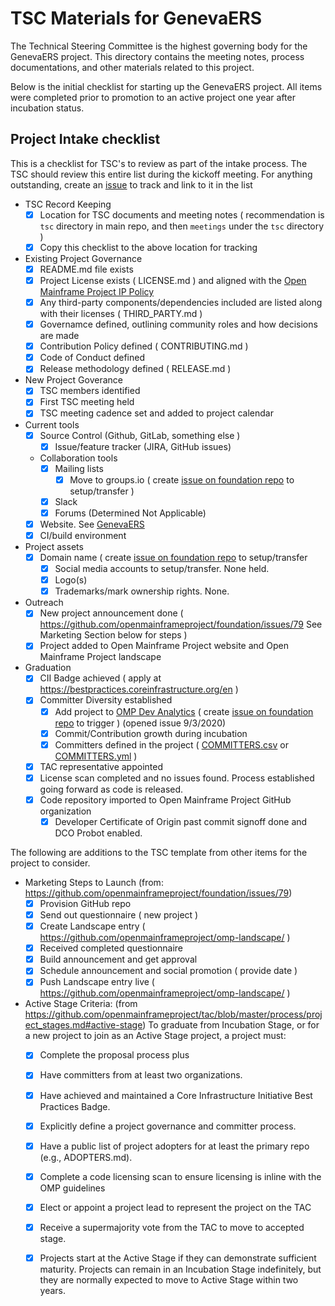 # TSC Materials for GenevaERS

The Technical Steering Committee is the highest governing body for the GenevaERS project.  This directory contains the meeting notes, process documentations, and other materials related to this project.

Below is the initial checklist for starting up the GenevaERS project.  All items were completed prior to promotion to an active project one year after incubation status.

## Project Intake checklist

This is a checklist for TSC's to review as part of the intake process. The TSC should review this entire list during the kickoff meeting. For anything outstanding, create an [issue](../issues) to track and link to it in the list

- TSC Record Keeping
  - [x] Location for TSC documents and meeting notes ( recommendation is ```tsc``` directory in main repo, and then ```meetings``` under the ```tsc``` directory )
  - [x] Copy this checklist to the above location for tracking
- Existing Project Governance
  - [x] README.md file exists
  - [x] Project License exists ( LICENSE.md ) and aligned with the [Open Mainframe Project IP Policy](https://github.com/openmainframeproject/foundation/blob/master/CHARTER.md#12-intellectual-property-policy)
  - [x] Any third-party components/dependencies included are listed along with their licenses ( THIRD_PARTY.md )
  - [x] Governamce defined, outlining community roles and how decisions are made
  - [x] Contribution Policy defined ( CONTRIBUTING.md )
  - [x] Code of Conduct defined
  - [x] Release methodology defined ( RELEASE.md )
- New Project Goverance
  - [x] TSC members identified
  - [x] First TSC meeting held
  - [x] TSC meeting cadence set and added to project calendar
- Current tools
  - [x] Source Control (Github, GitLab, something else )
	- [x] Issue/feature tracker (JIRA, GitHub issues)
  - Collaboration tools
    - [x] Mailing lists
      - [x] Move to groups.io ( create [issue on foundation repo] to setup/transfer )
    - [x] Slack
    - [x] Forums (Determined Not Applicable)
  - [x] Website.  See [GenevaERS](https://genevaers.org)
  - [x] CI/build environment
- Project assets
  - [x] Domain name	( create [issue on foundation repo] to setup/transfer
	- [x] Social media accounts	to setup/transfer.  None held.
	- [x] Logo(s)
	- [x] Trademarks/mark ownership rights. None.
- Outreach
  - [x] New project announcement done ( https://github.com/openmainframeproject/foundation/issues/79  See Marketing Section below for steps )
  - [x] Project added to Open Mainframe Project website and Open Mainframe Project landscape
- Graduation
  - [x] CII Badge achieved ( apply at https://bestpractices.coreinfrastructure.org/en )
  - [x] Committer Diversity established
  	- [x] Add project to [OMP Dev Analytics](https://lfanalytics.io/projects/open-mainframe-project) ( create [issue on foundation repo] to trigger ) (opened issue 9/3/2020)
	- [x] Commit/Contribution growth during incubation
	- [x] Committers defined in the project	( [COMMITTERS.csv](COMMITTERS.csv) or [COMMITTERS.yml](COMMITTERS.yml) )
  - [x] TAC representative appointed
  - [x]	License scan completed and no issues found.  Process established going forward as code is released.
  - [x] Code repository imported to Open Mainframe Project GitHub organization
    - [x] Developer Certificate of Origin past commit signoff done and DCO Probot enabled.

The following are additions to the TSC template from other items for the project to consider.  

- Marketing Steps to Launch (from: https://github.com/openmainframeproject/foundation/issues/79)
  - [x] Provision GitHub repo
  - [x] Send out questionnaire ( new project )
  - [x] Create Landscape entry ( https://github.com/openmainframeproject/omp-landscape/ )
  - [x] Received completed questionnaire
  - [x] Build announcement and get approval
  - [x] Schedule announcement and social promotion ( provide date )
  - [x] Push Landscape entry live ( https://github.com/openmainframeproject/omp-landscape/ )
- Active Stage Criteria: (from https://github.com/openmainframeproject/tac/blob/master/process/project_stages.md#active-stage)  To graduate from Incubation Stage, or for a new project to join as an Active Stage project, a project must:
  - [x] Complete the proposal process plus
  - [x] Have committers from at least two organizations.
  - [x] Have achieved and maintained a Core Infrastructure Initiative Best Practices Badge.
  - [x] Explicitly define a project governance and committer process.
  - [x] Have a public list of project adopters for at least the primary repo (e.g., ADOPTERS.md).
  - [x] Complete a code licensing scan to ensure licensing is inline with the OMP guidelines
  - [x] Elect or appoint a project lead to represent the project on the TAC
  - [x] Receive a supermajority vote from the TAC to move to accepted stage.
  - [x] Projects start at the Active Stage if they can demonstrate sufficient maturity. Projects can remain in an Incubation Stage indefinitely, but they are normally expected to move to Active Stage within two years.


[issue on foundation repo]: https://github.com/openmainframeproject/foundation/issues/new/choose
